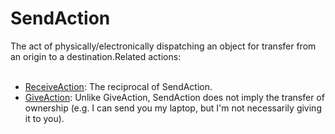 # SendAction

The act of physically/electronically dispatching an object for transfer from an origin to a destination.Related actions:<br/><br/>

<ul>
<li><a class="localLink" href="http://schema.org/ReceiveAction">ReceiveAction</a>: The reciprocal of SendAction.</li>
<li><a class="localLink" href="http://schema.org/GiveAction">GiveAction</a>: Unlike GiveAction, SendAction does not imply the transfer of ownership (e.g. I can send you my laptop, but I'm not necessarily giving it to you).</li>
</ul>
